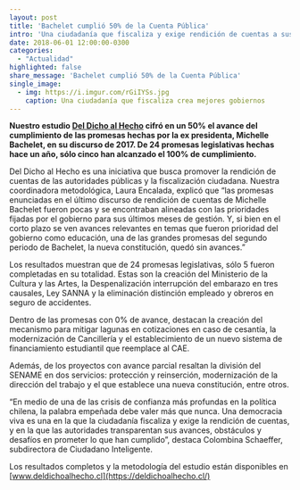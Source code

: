 ```yaml
---
layout: post
title: 'Bachelet cumplió 50% de la Cuenta Pública'
intro: 'Una ciudadanía que fiscaliza y exige rendición de cuentas a sus autoridades crea mejores gobiernos.'
date: 2018-06-01 12:00:00-0300
categories:
  - "Actualidad"
highlighted: false
share_message: 'Bachelet cumplió 50% de la Cuenta Pública'
single_image:
  - img: https://i.imgur.com/rGiIYSs.jpg
    caption: Una ciudadanía que fiscaliza crea mejores gobiernos
---
```

**Nuestro estudio [Del Dicho al Hecho](https://deldichoalhecho.cl/) cifró en un 50% el avance del cumplimiento de las promesas hechas por la ex presidenta, Michelle Bachelet,  en su discurso de 2017. De 24 promesas legislativas hechas hace un año, sólo cinco han alcanzado el 100% de cumplimiento.** 

Del Dicho al Hecho es una iniciativa que busca promover la rendición de cuentas de las autoridades públicas y la fiscalización ciudadana. Nuestra coordinadora metodológica, Laura Encalada, explicó que “las promesas enunciadas en el último discurso de rendición de cuentas de Michelle Bachelet fueron pocas y se encontraban alineadas con las prioridades fijadas por el gobierno para sus últimos meses de gestión. Y, si bien en el corto plazo se ven avances relevantes en temas que fueron prioridad del gobierno como educación, una de las grandes promesas del segundo periodo de Bachelet, la nueva constitución, quedó sin avances.”

Los resultados muestran que de 24 promesas legislativas, sólo 5 fueron completadas en su totalidad. Estas son la creación del Ministerio de la Cultura y las Artes, la Despenalización interrupción del embarazo en tres causales, Ley SANNA y la eliminación distinción empleado y obreros en seguro de accidentes.
 
Dentro de las promesas con 0% de avance, destacan la creación del mecanismo para mitigar lagunas en cotizaciones en caso de cesantía, la modernización de Cancillería y el establecimiento de un nuevo sistema de financiamiento estudiantil que reemplace al CAE. 

Además, de los proyectos con avance parcial resaltan la división del SENAME en dos servicios: protección y reinserción, modernización de la dirección del trabajo y el que establece una nueva constitución, entre otros.

“En medio de una de las crisis de confianza más profundas en la política chilena, la palabra empeñada debe valer más que nunca. Una democracia viva es una en la que la ciudadanía fiscaliza y exige la rendición de cuentas, y en la que las autoridades transparentan sus avances, obstáculos y desafíos en prometer lo que han cumplido”, destaca Colombina Schaeffer, subdirectora de Ciudadano Inteligente. 

Los resultados completos y la metodología del estudio están disponibles en [www.deldichoalhecho.cl](https://deldichoalhecho.cl/) 
